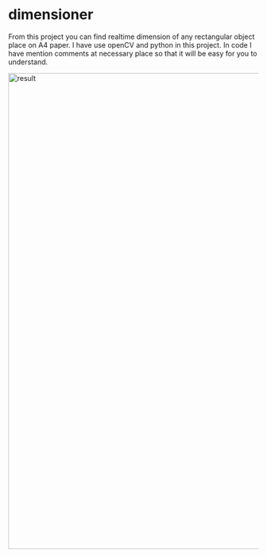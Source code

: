 # dimensioner
From this project you can find realtime dimension of any rectangular object place on A4 paper.
I have use openCV and python in this project.
In code I have mention comments at necessary place so that it will be easy for you to understand.


<img width="960" alt="result" src="https://user-images.githubusercontent.com/86410840/126026319-41d30c2e-ca3e-480b-8123-be6a04fcd43f.png">

